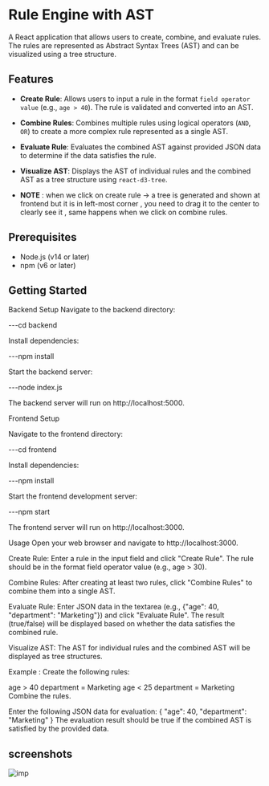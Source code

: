 # Rule Engine with AST 

A React application that allows users to create, combine, and evaluate rules. The rules are represented as Abstract Syntax Trees (AST) and can be visualized using a tree structure.

## Features

- **Create Rule**: Allows users to input a rule in the format `field operator value` (e.g., `age > 40`). The rule is validated and converted into an AST.
- **Combine Rules**: Combines multiple rules using logical operators (`AND`, `OR`) to create a more complex rule represented as a single AST.
- **Evaluate Rule**: Evaluates the combined AST against provided JSON data to determine if the data satisfies the rule.
- **Visualize AST**: Displays the AST of individual rules and the combined AST as a tree structure using `react-d3-tree`.

- **NOTE** : when we click on create rule -> a tree is generated and shown at frontend but it is in left-most corner , you need to drag it to the center to clearly see it , same happens when we click on combine rules.

## Prerequisites

- Node.js (v14 or later)
- npm (v6 or later)

## Getting Started

Backend Setup
Navigate to the backend directory:

---cd backend



Install dependencies:

---npm install



Start the backend server:

---node index.js

The backend server will run on http://localhost:5000.





Frontend Setup

Navigate to the frontend directory:

---cd frontend

Install dependencies:

---npm install


Start the frontend development server:

---npm start


The frontend server will run on http://localhost:3000.





Usage
Open your web browser and navigate to http://localhost:3000.

Create Rule: Enter a rule in the input field and click "Create Rule". The rule should be in the format field operator value (e.g., age > 30).

Combine Rules: After creating at least two rules, click "Combine Rules" to combine them into a single AST.

Evaluate Rule: Enter JSON data in the textarea (e.g., {"age": 40, "department": "Marketing"}) and click "Evaluate Rule". The result (true/false) will be displayed based on whether the data satisfies the combined rule.

Visualize AST: The AST for individual rules and the combined AST will be displayed as tree structures.

Example : 
Create the following rules:

age > 40
department = Marketing
age < 25
department = Marketing
Combine the rules.

Enter the following JSON data for evaluation:
{
  "age": 40,
  "department": "Marketing"
}
The evaluation result should be true if the combined AST is satisfied by the provided data.


## screenshots
![imp](https://github.com/user-attachments/assets/a27a36c7-adaa-422e-8803-e1c8ca530f3f)

